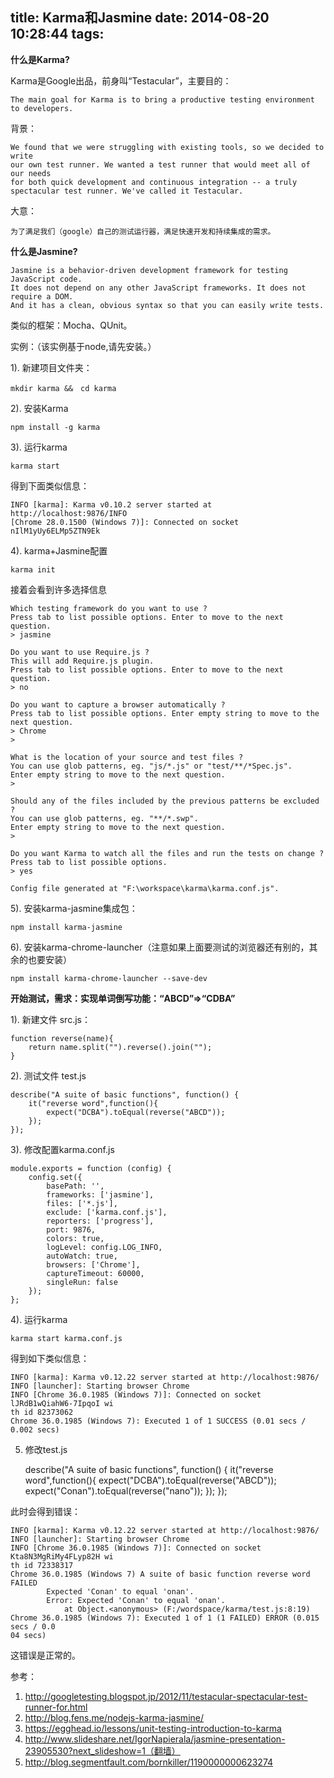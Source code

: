 title: Karma和Jasmine
date: 2014-08-20 10:28:44
tags:
---
__什么是Karma?__

Karma是Google出品，前身叫“Testacular”，主要目的：

	The main goal for Karma is to bring a productive testing environment to developers.

背景：

	We found that we were struggling with existing tools, so we decided to write
	our own test runner. We wanted a test runner that would meet all of our needs 
	for both quick development and continuous integration -- a truly spectacular test runner. We've called it Testacular.

大意：

	为了满足我们（google）自己的测试运行器，满足快速开发和持续集成的需求。


__什么是Jasmine?__

	Jasmine is a behavior-driven development framework for testing JavaScript code.
	It does not depend on any other JavaScript frameworks. It does not require a DOM. 
	And it has a clean, obvious syntax so that you can easily write tests.

类似的框架：Mocha、QUnit。

<!--more-->

实例：（该实例基于node,请先安装。）

1). 新建项目文件夹：


	mkdir karma &&　cd karma


2). 安装Karma


	npm install -g karma


3). 运行karma


	karma start


得到下面类似信息：


	INFO [karma]: Karma v0.10.2 server started at http://localhost:9876/INFO 
	[Chrome 28.0.1500 (Windows 7)]: Connected on socket nIlM1yUy6ELMp5ZTN9Ek



4). karma+Jasmine配置


	karma init


接着会看到许多选择信息

```
Which testing framework do you want to use ?
Press tab to list possible options. Enter to move to the next question.
> jasmine

Do you want to use Require.js ?
This will add Require.js plugin.
Press tab to list possible options. Enter to move to the next question.
> no

Do you want to capture a browser automatically ?
Press tab to list possible options. Enter empty string to move to the next question.
> Chrome
>

What is the location of your source and test files ?
You can use glob patterns, eg. "js/*.js" or "test/**/*Spec.js".
Enter empty string to move to the next question.
>

Should any of the files included by the previous patterns be excluded ?
You can use glob patterns, eg. "**/*.swp".
Enter empty string to move to the next question.
>

Do you want Karma to watch all the files and run the tests on change ?
Press tab to list possible options.
> yes

Config file generated at "F:\workspace\karma\karma.conf.js".
```

5). 安装karma-jasmine集成包：

	npm install karma-jasmine

6). 安装karma-chrome-launcher（注意如果上面要测试的浏览器还有别的，其余的也要安装）

	npm install karma-chrome-launcher --save-dev

__开始测试，需求：实现单词倒写功能：“ABCD”=>“CDBA”__

1). 新建文件 src.js：


	function reverse(name){
	    return name.split("").reverse().join("");
	}


2). 测试文件 test.js


	describe("A suite of basic functions", function() {
	    it("reverse word",function(){
	        expect("DCBA").toEqual(reverse("ABCD"));
	    });
	});


3). 修改配置karma.conf.js


	module.exports = function (config) {
	    config.set({
	        basePath: '',
	        frameworks: ['jasmine'],
	        files: ['*.js'],
	        exclude: ['karma.conf.js'],
	        reporters: ['progress'],
	        port: 9876,
	        colors: true,
	        logLevel: config.LOG_INFO,
	        autoWatch: true,
	        browsers: ['Chrome'],
	        captureTimeout: 60000,
	        singleRun: false
	    });
	};


4). 运行karma


	karma start karma.conf.js


得到如下类似信息：

	INFO [karma]: Karma v0.12.22 server started at http://localhost:9876/
	INFO [launcher]: Starting browser Chrome
	INFO [Chrome 36.0.1985 (Windows 7)]: Connected on socket lJRdB1wQiahW6-7IpqoI wi
	th id 82373062
	Chrome 36.0.1985 (Windows 7): Executed 1 of 1 SUCCESS (0.01 secs / 0.002 secs)



5. 修改test.js


	describe("A suite of basic functions", function() {
	    it("reverse word",function(){
	        expect("DCBA").toEqual(reverse("ABCD"));
	        expect("Conan").toEqual(reverse("nano"));
	    });
	});

此时会得到错误：

	INFO [karma]: Karma v0.12.22 server started at http://localhost:9876/
	INFO [launcher]: Starting browser Chrome
	INFO [Chrome 36.0.1985 (Windows 7)]: Connected on socket Kta8N3MgRiMy4FLyp82H wi
	th id 72338317
	Chrome 36.0.1985 (Windows 7) A suite of basic function reverse word FAILED
	        Expected 'Conan' to equal 'onan'.
	        Error: Expected 'Conan' to equal 'onan'.
	            at Object.<anonymous> (F:/wordspace/karma/test.js:8:19)
	Chrome 36.0.1985 (Windows 7): Executed 1 of 1 (1 FAILED) ERROR (0.015 secs / 0.0
	04 secs)
	
这错误是正常的。

参考：

1. http://googletesting.blogspot.jp/2012/11/testacular-spectacular-test-runner-for.html
2. http://blog.fens.me/nodejs-karma-jasmine/
3. https://egghead.io/lessons/unit-testing-introduction-to-karma
4. http://www.slideshare.net/IgorNapierala/jasmine-presentation-23905530?next_slideshow=1（翻墙）
5. http://blog.segmentfault.com/bornkiller/1190000000623274